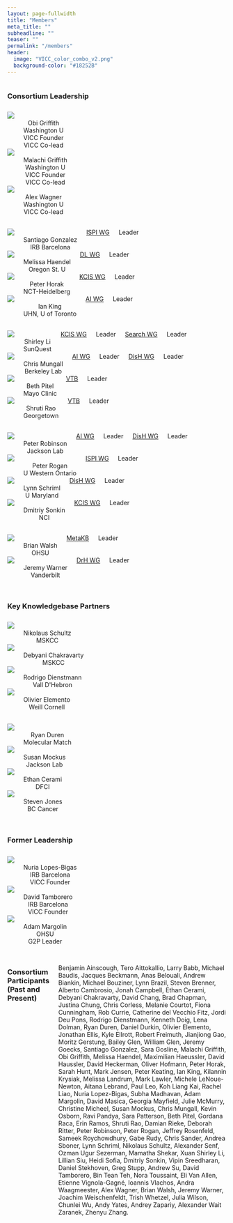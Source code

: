 ```yaml
---
layout: page-fullwidth
title: "Members"
meta_title: ""
subheadline: ""
teaser: ""
permalink: "/members"
header:
  image: "VICC_color_combo_v2.png"
  background-color: "#18252B"
---
```


<div class="row" style="padding-bottom: 10px">
  <div class="large-11 large-offset-1 columns">
      <h3>Consortium Leadership</h3>
  </div>
</div>

<div class="row" style="padding-bottom: 30px">
  <div class="large-2 large-offset-1 columns" align="center">
     <img src="/assets/img/obi_griffith.jpg"><br>
     Obi Griffith<br>
     Washington U<br>
     VICC Founder<br> 
     VICC Co-lead
  </div>
  <div class="large-2 columns" align="center">
     <img src="/assets/img/malachi_griffith3.jpg"><br>
     Malachi Griffith<br>
     Washington U<br>
     VICC Founder<br> 
     VICC Co-lead
  </div>
  <div class="large-2 columns end" align="center">
     <img src="/assets/img/alex_wagner.jpeg"><br>
     Alex Wagner<br>
     Washington U<br>
     VICC Co-lead
  </div>
</div>

<div class="row" style="padding-bottom: 30px">
  <div class="large-2 large-offset-1 columns" align="center">
     <img src="/assets/img/santiago_gonzalez.jpg"><br>
     Santiago Gonzalez<br>
     IRB Barcelona<br>
     <a href='/wg/ispi'>ISPI WG</a> Leader
  </div>
  <div class="large-2 columns" align="center">
     <img src="/assets/img/melissa_haendel.jpg"><br>
     Melissa Haendel<br>
     Oregon St. U<br>
     <a href='/wg/dl'>DL WG</a> Leader
  </div>
  <div class="large-2 columns" align="center">
     <img src="/assets/img/peter_horak.jpg"><br>
     Peter Horak<br>
     NCT-Heidelberg<br>
     <a href='/wg/kcis'>KCIS WG</a> Leader
  </div>
  <div class="large-2 columns end" align="center">
     <img src="/assets/img/ian_king.jpg"><br>
     Ian King<br>
     UHN, U of Toronto<br>
     <a href='/wg/ai'>AI WG</a> Leader
  </div>
</div>

<div class="row" style="padding-bottom: 30px">
  <div class="large-2 large-offset-1 columns" align="center">
     <img src="/assets/img/shirley_li.jpg"><br>
     Shirley Li<br>
     SunQuest<br>
     <a href='/wg/kcis'>KCIS WG</a> Leader<br>
     <a href='/wg/search'>Search WG</a> Leader
  </div>
  <div class="large-2 columns" align="center">
     <img src="/assets/img/chris_mungall.jpg"><br>
     Chris Mungall<br>
     Berkeley Lab<br>
     <a href='/wg/ai'>AI WG</a> Leader<br>
     <a href='/wg/dish'>DisH WG</a> Leader
  </div>
    <div class="large-2 columns" align="center">
     <img src="/assets/img/beth_pitel.jpg"><br>
     Beth Pitel<br>
     Mayo Clinic<br>
     <a href='/projects/virtual_tumor_board'>VTB</a> Leader
  </div>
  <div class="large-2 columns end" align="center">
     <img src="/assets/img/shruti_rao.jpg"><br>
     Shruti Rao<br>
     Georgetown<br>
     <a href='/projects/virtual_tumor_board'>VTB</a> Leader
  </div>
</div>

<div class="row" style="padding-bottom: 30px">
  <div class="large-2 large-offset-1 columns" align="center">
     <img src="/assets/img/peter_robinson.jpg"><br>
     Peter Robinson<br>
     Jackson Lab<br>
     <a href='/wg/ai'>AI WG</a> Leader<br>
     <a href='/wg/dish'>DisH WG</a> Leader
  </div>
  <div class="large-2 columns" align="center">
     <img src="/assets/img/peter_rogan.jpg"><br>
     Peter Rogan<br>
     U Western Ontario<br>
     <a href='/wg/ispi'>ISPI WG</a> Leader
  </div>
  <div class="large-2 columns" align="center">
     <img src="/assets/img/lynn_schriml.jpg"><br>
     Lynn Schriml<br>
     U Maryland<br>
     <a href='/wg/dish'>DisH WG</a> Leader
  </div>
  <div class="large-2 columns end" align="center">
     <img src="/assets/img/dmitriy_sonkin.jpg"><br>
     Dmitriy Sonkin<br>
     NCI<br>
     <a href='/wg/kcis'>KCIS WG</a> Leader
  </div>
</div>
<div class="row" style="padding-bottom: 30px">
  <div class="large-2 large-offset-1 columns" align="center">
     <img src="/assets/img/brian_walsh.jpg"><br>
     Brian Walsh<br>
     OHSU<br>
     <a href='/projects/knowledgebase_integration'>MetaKB</a> Leader
  </div>
  <div class="large-2 columns end" align="center">
     <img src="/assets/img/jeremy_warner.jpg"><br>
     Jeremy Warner<br>
     Vanderbilt<br>
     <a href='/wg/drh'>DrH WG</a> Leader
  </div>
</div>

<div class="row" style="padding-bottom: 10px">
  <div class="large-11 large-offset-1 columns">
     <h3>Key Knowledgebase Partners</h3>
  </div>
</div>

<div class="row" style="padding-bottom: 30px">
  <div class="large-2 large-offset-1 columns" align="center">
     <img src="/assets/img/nikolaus_schultz.jpg"><br>
     Nikolaus Schultz<br>
     MSKCC
  </div>
  <div class="large-2 columns" align="center">
     <img src="/assets/img/debyani_chakravarty.jpeg"><br>
     Debyani Chakravarty<br>
     MSKCC
  </div>
  <div class="large-2 columns" align="center">
     <img src="/assets/img/rodrigo-dienstmann.png"><br>
     Rodrigo Dienstmann<br>
     Vall D'Hebron
  </div>
  <div class="large-2 columns end" align="center">
     <img src="/assets/img/olivier_elemento.jpg"><br>
     Olivier Elemento<br>
     Weill Cornell
  </div>
</div>

<div class="row" style="padding-bottom: 30px">
  <div class="large-2 large-offset-1 columns" align="center">
     <img src="/assets/img/ryan_duren.jpg"><br>
     Ryan Duren<br>
     Molecular Match
  </div>
  <div class="large-2 columns" align="center">
     <img src="/assets/img/susan_mockus.jpg"><br>
     Susan Mockus<br>
     Jackson Lab
  </div>
  <div class="large-2 columns" align="center">
     <img src="/assets/img/ethan_cerami.jpeg"><br>
     Ethan Cerami<br>
     DFCI
  </div>
  <div class="large-2 columns end" align="center">
     <img src="/assets/img/steven_jones.jpeg"><br>
     Steven Jones<br>
     BC Cancer
  </div>
</div>

<div class="row" style="padding-bottom: 10px">
  <div class="large-11 large-offset-1 columns">
     <h3>Former Leadership</h3>
  </div>
</div>

<div class="row" style="padding-bottom: 30px">
  <div class="large-2 large-offset-1 columns" align="center">
     <img src="/assets/img/nuria_lopez_bigas.jpg"><br>
     Nuria Lopes-Bigas<br>
     IRB Barcelona<br>
     VICC Founder
  </div>
  <div class="large-2 columns" align="center">
     <img src="/assets/img/david_tamborero.jpg"><br>
     David Tamborero<br>
     IRB Barcelona<br>
     VICC Founder
  </div>
  <div class="large-2 columns end" align="center">
     <img src="/assets/img/adam_margolin.jpg"><br>
     Adam Margolin<br>
     OHSU<br>
     G2P Leader
  </div>
</div>

<div class="row" style="padding-bottom: 10px">
    <div class="large-11 large-offset-1 columns">
        <h3>Consortium Participants (Past and Present)</h3>
        <p>Benjamin Ainscough, Tero Aittokallio, Larry Babb, Michael Baudis, Jacques Beckmann, Anas Belouali, Andrew Biankin, Michael Bouziner, Lynn Brazil, Steven Brenner, Alberto Cambrosio, Jonah Campbell, Ethan Cerami, Debyani Chakravarty, David Chang, Brad Chapman, Justina Chung, Chris Corless, Melanie Courtot, Fiona Cunningham, Rob Currie, Catherine del Vecchio Fitz, Jordi Deu Pons, Rodrigo Dienstmann, Kenneth Doig, Lena Dolman, Ryan Duren, Daniel Durkin, Olivier Elemento, Jonathan Ellis, Kyle Ellrott, Robert Freimuth, Jianjiong Gao, Moritz Gerstung, Bailey Glen, William Glen, Jeremy Goecks, Santiago Gonzalez, Sara Gosline, Malachi Griffith, Obi Griffith, Melissa Haendel, Maximilian Haeussler, David Haussler, David Heckerman, Oliver Hofmann, Peter Horak, Sarah Hunt, Mark Jensen, Peter Keating, Ian King, Kilannin Krysiak, Melissa Landrum, Mark Lawler, Michele LeNoue-Newton, Aitana Lebrand, Paul Leo, Koh Liang Kai, Rachel Liao, Nuria Lopez-Bigas, Subha Madhavan, Adam Margolin, David Masica, Georgia Mayfield, Julie McMurry, Christine Micheel, Susan Mockus, Chris Mungall, Kevin Osborn, Ravi Pandya, Sara Patterson, Beth Pitel, Gordana Raca, Erin Ramos, Shruti Rao, Damian Rieke, Deborah Ritter, Peter Robinson, Peter Rogan, Jeffrey Rosenfeld, Sameek Roychowdhury, Gabe Rudy, Chris Sander, Andrea Sboner, Lynn Schriml, Nikolaus Schultz, Alexander Senf, Ozman Ugur Sezerman, Mamatha Shekar, Xuan Shirley Li, Lillian Siu, Heidi Sofia, Dmitriy Sonkin, Vipin Sreedharan, Daniel Stekhoven, Greg Stupp, Andrew Su, David Tamborero, Bin Tean Teh, Nora Toussaint, Eli Van Allen, Etienne Vignola-Gagné, Ioannis Vlachos, Andra Waagmeester, Alex Wagner, Brian Walsh, Jeremy Warner, Joachim Weischenfeldt, Trish Whetzel, Julia Wilson, Chunlei Wu, Andy Yates, Andrey Zapariy, Alexander Wait Zaranek, Zhenyu Zhang.</p>
    </div>
</div>

